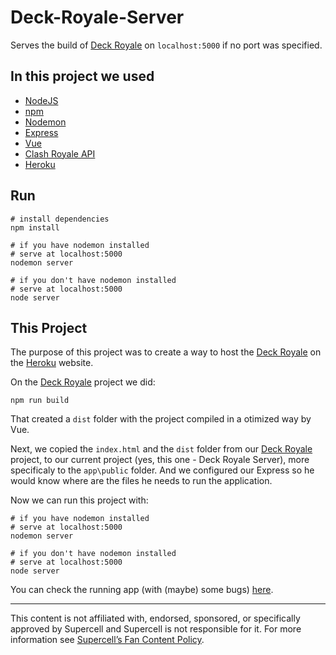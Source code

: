 # Deck-Royale-Server

Serves the build of [Deck Royale](https://github.com/ikenami/Deck-Royale) on `localhost:5000` if no port was specified.

## In this project we used
* [NodeJS](https://nodejs.org/en/)
* [npm](https://www.npmjs.com/)
* [Nodemon](https://nodemon.io/)
* [Express](http://expressjs.com/)
* [Vue](https://vuejs.org/)
* [Clash Royale API](https://github.com/martincarrera/clash-royale-api)
* [Heroku](https://www.heroku.com)

## Run
```
# install dependencies
npm install

# if you have nodemon installed
# serve at localhost:5000
nodemon server

# if you don't have nodemon installed
# serve at localhost:5000
node server
```

## This Project
The purpose of this project was to create a way to host the [Deck Royale](https://github.com/ikenami/Deck-Royale) on the [Heroku](https://www.heroku.com) website.

On the [Deck Royale](https://github.com/ikenami/Deck-Royale) project we did:
```
npm run build
```
That created a `dist` folder with the project compiled in a otimized way by Vue.

Next, we copied the `index.html` and the `dist` folder from our [Deck Royale](https://github.com/ikenami/Deck-Royale) project, to our current project (yes, this one - Deck Royale Server), more specificaly to the `app\public` folder. And we configured our Express so he would know where are the files he needs to run the application.


Now we can run this project with:
```
# if you have nodemon installed
# serve at localhost:5000
nodemon server

# if you don't have nodemon installed
# serve at localhost:5000
node server
```

You can check the running app (with (maybe) some bugs) [here](http://deck-royale-ultimate.herokuapp.com/).


----------
This content is not affiliated with, endorsed, sponsored, or specifically approved by Supercell and Supercell is not responsible for it. For more information see [Supercell’s Fan Content Policy](http://www.supercell.com/fan-content-policy).
